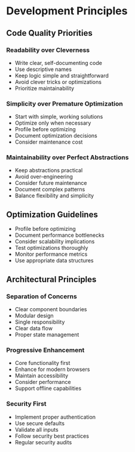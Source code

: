 # Development Principles

## Code Quality Priorities
### Readability over Cleverness
- Write clear, self-documenting code
- Use descriptive names
- Keep logic simple and straightforward
- Avoid clever tricks or optimizations
- Prioritize maintainability

### Simplicity over Premature Optimization
- Start with simple, working solutions
- Optimize only when necessary
- Profile before optimizing
- Document optimization decisions
- Consider maintenance cost

### Maintainability over Perfect Abstractions
- Keep abstractions practical
- Avoid over-engineering
- Consider future maintenance
- Document complex patterns
- Balance flexibility and simplicity

## Optimization Guidelines
- Profile before optimizing
- Document performance bottlenecks
- Consider scalability implications
- Test optimizations thoroughly
- Monitor performance metrics
- Use appropriate data structures

## Architectural Principles
### Separation of Concerns
- Clear component boundaries
- Modular design
- Single responsibility
- Clear data flow
- Proper state management

### Progressive Enhancement
- Core functionality first
- Enhance for modern browsers
- Maintain accessibility
- Consider performance
- Support offline capabilities

### Security First
- Implement proper authentication
- Use secure defaults
- Validate all inputs
- Follow security best practices
- Regular security audits
